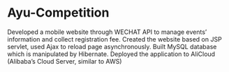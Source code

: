 # Ayu-Competition
Developed a mobile website through WECHAT API to manage events’ information and collect registration fee. Created the website based on JSP servlet, used Ajax to reload page asynchronously. Built MySQL database which is manipulated by Hibernate. Deployed the application to AliCloud (Alibaba’s Cloud Server, similar to AWS)
